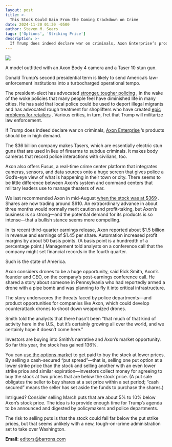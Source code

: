 ```yaml
---
layout: post
title: >-
  This Stock Could Gain From the Coming Crackdown on Crime
date: 2024-11-20 01:30 -0500
author: Steven M. Sears
tags: ['Options', 'Striking Price']
description: >-
  If Trump does indeed declare war on criminals, Axon Enterprise’s products should be in high demand.
---
```





 


 








![](https://images.barrons.com/im-21240876?width=548&height=365)


A model outfitted with an Axon Body 4 camera and a Taser 10 stun gun.






Donald Trump’s second presidential term is likely to send America’s law-enforcement institutions into a turbocharged operational tempo. 


The president-elect has advocated [stronger, tougher policing](https://www.barrons.com/news/trump-urges-violent-police-crackdown-insults-harris-153b2484?mod=article_inline) , in the wake of the woke policies that many people feel have diminished life in many cities. He has said that local police could be used to deport illegal migrants and has advocated rough treatment for shoplifters who have created [epic problems for retailers](https://www.barrons.com/articles/shoplifting-dollar-general-california-fdea150a?mod=article_inline) . Various critics, in turn, fret that Trump will militarize law enforcement.


 If Trump does indeed declare war on criminals, [Axon Enterprise](https://www.barrons.com/market-data/stocks/AXON) ’s products should be in high demand.


The \$36 billion company makes Tasers, which are essentially electric stun guns that are used in lieu of firearms to subdue criminals. It makes body cameras that record police interactions with civilians, too. 


Axon also offers Fusus, a real-time crime center platform that integrates cameras, sensors, and data sources onto a huge screen that gives police a God’s-eye view of what is happening in their town or city. There seems to be little difference between Axon’s system and command centers that military leaders use to manage theaters of war.


We last recommended Axon in mid-August [when the stock was at \$369](https://www.barrons.com/articles/when-others-fearful-put-options-fd058cad?mod=article_inline) . Shares are now trading around \$610. An extraordinary advance in about three months would normally merit caution and profit-taking, but Axon’s business is so strong—and the potential demand for its products is so intense—that a bullish stance seems more compelling.


In its recent third-quarter earnings release, Axon reported about \$1.5 billion in revenue and earnings of \$1.45 per share. Automation increased profit margins by about 50 basis points. (A basis point is a hundredth of a percentage point.) Management told analysts on a conference call that the company might set financial records in the fourth quarter. 


Such is the state of America.


Axon considers drones to be a huge opportunity, said Rick Smith, Axon’s founder and CEO, on the company’s post-earnings conference call. He shared a story about someone in Pennsylvania who had reportedly armed a drone with a pipe bomb and was planning to fly it into critical infrastructure.


The story underscores the threats faced by police departments—and product opportunities for companies like Axon, which could develop counterattack drones to shoot down weaponized drones. 


Smith told the analysts that there hasn’t been “that much of that kind of activity here in the U.S., but it’s certainly growing all over the world, and we certainly hope it doesn’t come here.” 


Investors are buying into Smith’s narrative and Axon’s market opportunity. So far this year, the stock has gained 136%. 


You can [use the options market](https://www.barrons.com/articles/how-to-buy-and-sell-options-without-making-a-fool-of-yourself-51600336811?mod=article_inline) to get paid to buy the stock at lower prices. By selling a cash-secured “put spread”—that is, selling one put option at a lower strike price than the stock and selling another with an even lower strike price and similar expiration—investors collect money for agreeing to buy the stock at two prices that are below the stock price. (A put sale obligates the seller to buy shares at a set price within a set period; “cash secured” means the seller has set aside the funds to purchase the shares.)


Intrigued? Consider selling March puts that are about 5% to 10% below Axon’s stock price. The idea is to provide enough time for Trump’s agenda to be announced and digested by policymakers and police departments. 


The risk to selling puts is that the stock could fall far below the put strike prices, but that seems unlikely with a new, tough-on-crime administration set to take over Washington. 





**Email:**  [editors@barrons.com](mailto:editors@barrons.com)









